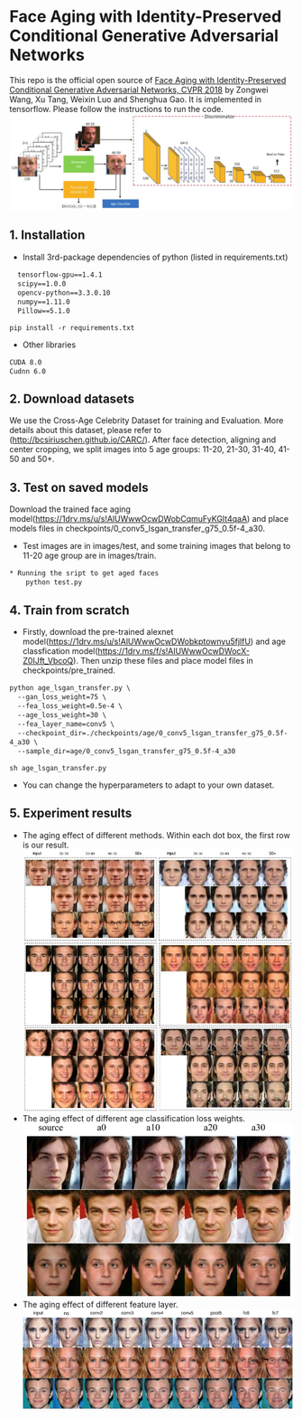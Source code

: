 # Face Aging with Identity-Preserved Conditional Generative Adversarial Networks
This repo is the official open source of [Face Aging with Identity-Preserved Conditional Generative Adversarial Networks, CVPR 2018](http://openaccess.thecvf.com/content_cvpr_2018/papers/Wang_Face_Aging_With_CVPR_2018_paper.pdf) by Zongwei Wang, Xu Tang, Weixin Luo and Shenghua Gao. 
It is implemented in tensorflow. Please follow the instructions to run the code.
![scalars_framework](images/framework.JPG)

## 1. Installation
* Install 3rd-package dependencies of python (listed in requirements.txt)
```
  tensorflow-gpu==1.4.1
  scipy==1.0.0
  opencv-python==3.3.0.10
  numpy==1.11.0
  Pillow==5.1.0
```

```shell
pip install -r requirements.txt
```
* Other libraries
```code
CUDA 8.0
Cudnn 6.0
```
## 2. Download datasets
We use the Cross-Age Celebrity Dataset for training and Evaluation. More details about this dataset, please refer to (http://bcsiriuschen.github.io/CARC/). After face detection, aligning and center cropping, we split 
images into 5 age groups: 11-20, 21-30, 31-40, 41-50 and 50+.

## 3. Test on saved models
Download the trained face aging model(https://1drv.ms/u/s!AlUWwwOcwDWobCqmuFyKGIt4qaA) and place models files in checkpoints/0_conv5_lsgan_transfer_g75_0.5f-4_a30. 
* Test images are in images/test, and some training images that belong to 11-20 age group are in images/train.
```
* Running the sript to get aged faces
    python test.py
```

## 4. Train from scratch
* Firstly, download the pre-trained alexnet model(https://1drv.ms/u/s!AlUWwwOcwDWobkptownyu5fjlfU) and age classfication model(https://1drv.ms/f/s!AlUWwwOcwDWocX-Z0IJft_VbcoQ). Then unzip these files and place model files in checkpoints/pre_trained.
```shell
python age_lsgan_transfer.py \
  --gan_loss_weight=75 \
  --fea_loss_weight=0.5e-4 \
  --age_loss_weight=30 \
  --fea_layer_name=conv5 \
  --checkpoint_dir=./checkpoints/age/0_conv5_lsgan_transfer_g75_0.5f-4_a30 \
  --sample_dir=age/0_conv5_lsgan_transfer_g75_0.5f-4_a30 
```
``` shell
sh age_lsgan_transfer.py
```
* You can change the hyperparameters to adapt to your own dataset.

## 5. Experiment results
* The aging effect of different methods. Within each dot box, the first row is our result.![scalars_method_comparison](images/method_comp.JPG)
* The aging effect of different age classification loss weights.![scalars_age_loss_weight](images/age_effect.JPG)
* The aging effect of different feature layer.![scalars_layer](images/layer.JPG)



